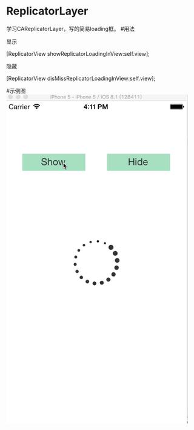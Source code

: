 # ReplicatorLayer
学习CAReplicatorLayer，写的简易loading框。
#用法

显示

[ReplicatorView showReplicatorLoadingInView:self.view];

隐藏

[ReplicatorView disMissReplicatorLoadingInView:self.view];

#示例图
![image](https://github.com/Cherishforever/ReplicatorLayer/raw/master/ReplicatorHUD.gif)

